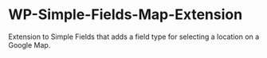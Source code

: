 WP-Simple-Fields-Map-Extension
==============================

Extension to Simple Fields that adds a field type for selecting a location on a Google Map.
